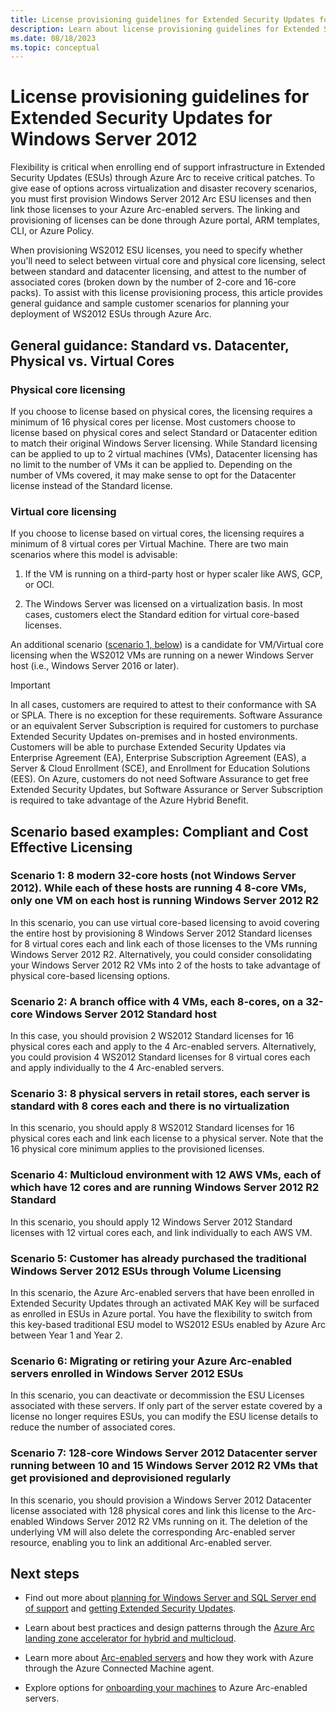 ```yaml
---
title: License provisioning guidelines for Extended Security Updates for Windows Server 2012
description: Learn about license provisioning guidelines for Extended Security Updates for Windows Server 2012 through Azure Arc.
ms.date: 08/18/2023
ms.topic: conceptual
---
```


# License provisioning guidelines for Extended Security Updates for Windows Server 2012

Flexibility is critical when enrolling end of support infrastructure in Extended Security Updates (ESUs) through Azure Arc to receive critical patches. To give ease of options across virtualization and disaster recovery scenarios, you must first provision Windows Server 2012 Arc ESU licenses and then link those licenses to your Azure Arc-enabled servers. The linking and provisioning of licenses can be done through Azure portal, ARM templates, CLI, or Azure Policy.

When provisioning WS2012 ESU licenses, you need to specify whether you'll need to select between virtual core and physical core licensing, select between standard and datacenter licensing, and attest to the number of associated cores (broken down by the number of 2-core and 16-core packs). To assist with this license provisioning process, this article provides general guidance and sample customer scenarios for planning your deployment of WS2012 ESUs through Azure Arc.

## General guidance: Standard vs. Datacenter, Physical vs. Virtual Cores 

### Physical core licensing

If you choose to license based on physical cores, the licensing requires a minimum of 16 physical cores per license. Most customers choose to license based on physical cores and select Standard or Datacenter edition to match their original Windows Server licensing. While Standard licensing can be applied to up to 2 virtual machines (VMs), Datacenter licensing has no limit to the number of VMs it can be applied to. Depending on the number of VMs covered, it may make sense to opt for the Datacenter license instead of the Standard license.

### Virtual core licensing

If you choose to license based on virtual cores, the licensing requires a minimum of 8 virtual cores per Virtual Machine. There are two main scenarios where this model is advisable: 

1. If the VM is running on a third-party host or hyper scaler like AWS, GCP, or OCI.

1. The Windows Server was licensed on a virtualization basis. In most cases, customers elect the Standard edition for virtual core-based licenses.

An additional scenario ([scenario 1, below](#scenario-1-8-modern-32-core-hosts-not-windows-server-2012-while-each-of-these-hosts-are-running-4-8-core-vms-only-one-vm-on-each-host-is-running-windows-server-2012-r2)) is a candidate for VM/Virtual core licensing when the WS2012 VMs are running on a newer Windows Server host (i.e., Windows Server 2016 or later).

> [!IMPORTANT]
> In all cases, customers are required to attest to their conformance with SA or SPLA. There is no exception for these requirements. Software Assurance or an equivalent Server Subscription is required for customers to purchase Extended Security Updates on-premises and in hosted environments. Customers will be able to purchase Extended Security Updates via Enterprise Agreement (EA), Enterprise Subscription Agreement (EAS), a Server & Cloud Enrollment (SCE), and Enrollment for Education Solutions (EES). On Azure, customers do not need Software Assurance to get free Extended Security Updates, but Software Assurance or Server Subscription is required to take advantage of the Azure Hybrid Benefit.
> 

## Scenario based examples: Compliant and Cost Effective Licensing 

### Scenario 1: 8 modern 32-core hosts (not Windows Server 2012). While each of these hosts are running 4 8-core VMs, only one VM on each host is running Windows Server 2012 R2

In this scenario, you can use virtual core-based licensing to avoid covering the entire host by provisioning 8 Windows Server 2012 Standard licenses for 8 virtual cores each and link each of those licenses to the VMs running Windows Server 2012 R2. Alternatively, you could consider consolidating your Windows Server 2012 R2 VMs into 2 of the hosts to take advantage of physical core-based licensing options. 

### Scenario 2: A branch office with 4 VMs, each 8-cores, on a 32-core Windows Server 2012 Standard host

In this case, you should provision 2 WS2012 Standard licenses for 16 physical cores each and apply to the 4 Arc-enabled servers. Alternatively, you could provision 4 WS2012 Standard licenses for 8 virtual cores each and apply individually to the 4 Arc-enabled servers. 

### Scenario 3: 8 physical servers in retail stores, each server is standard with 8 cores each and there is no virtualization 

In this scenario, you should apply 8 WS2012 Standard licenses for 16 physical cores each and link each license to a physical server. Note that the 16 physical core minimum applies to the provisioned licenses. 

### Scenario 4: Multicloud environment with 12 AWS VMs, each of which have 12 cores and are running Windows Server 2012 R2 Standard

In this scenario, you should apply 12 Windows Server 2012 Standard licenses with 12 virtual cores each, and link individually to each AWS VM.

### Scenario 5: Customer has already purchased the traditional Windows Server 2012 ESUs through Volume Licensing

In this scenario, the Azure Arc-enabled servers that have been enrolled in Extended Security Updates through an activated MAK Key will be surfaced as enrolled in ESUs in Azure portal. You have the flexibility to switch from this key-based traditional ESU model to WS2012 ESUs enabled by Azure Arc between Year 1 and Year 2. 

### Scenario 6: Migrating or retiring your Azure Arc-enabled servers enrolled in Windows Server 2012 ESUs

In this scenario, you can deactivate or decommission the ESU Licenses associated with these servers. If only part of the server estate covered by a license no longer requires ESUs, you can modify the ESU license details to reduce the number of associated cores.  

### Scenario 7: 128-core Windows Server 2012 Datacenter server running between 10 and 15 Windows Server 2012 R2 VMs that get provisioned and deprovisioned regularly
 
In this scenario, you should provision a Windows Server 2012 Datacenter license associated with 128 physical cores and link this license to the Arc-enabled Windows Server 2012 R2 VMs running on it. The deletion of the underlying VM will also delete the corresponding Arc-enabled server resource, enabling you to link an additional Arc-enabled server. 

## Next steps

* Find out more about [planning for Windows Server and SQL Server end of support](https://www.microsoft.com/en-us/windows-server/extended-security-updates) and [getting Extended Security Updates](/windows-server/get-started/extended-security-updates-deploy).

* Learn about best practices and design patterns through the [Azure Arc landing zone accelerator for hybrid and multicloud](/azure/cloud-adoption-framework/scenarios/hybrid/arc-enabled-servers/eslz-identity-and-access-management).
* Learn more about [Arc-enabled servers](overview.md) and how they work with Azure through the Azure Connected Machine agent.
* Explore options for [onboarding your machines](plan-at-scale-deployment.md) to Azure Arc-enabled servers.